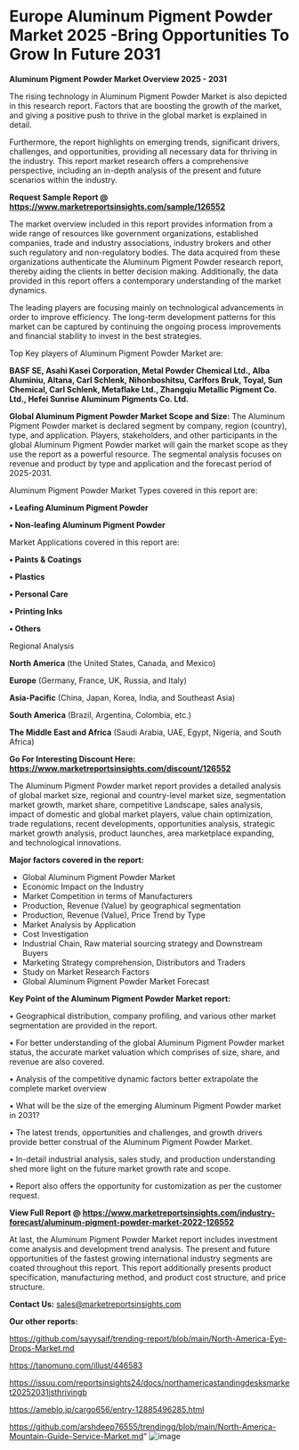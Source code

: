  # Europe Aluminum Pigment Powder Market 2025 -Bring Opportunities To Grow In Future 2031

<Strong> Aluminum Pigment Powder Market Overview 2025 - 2031</strong>

The rising technology in Aluminum Pigment Powder Market is also depicted in this research report. Factors that are boosting the growth of the market, and giving a positive push to thrive in the global market is explained in detail.

Furthermore, the report highlights on emerging trends, significant drivers, challenges, and opportunities, providing all necessary data for thriving in the industry. This report market research offers a comprehensive perspective, including an in-depth analysis of the present and future scenarios within the industry.

<strong>Request Sample Report @ <a href=https://www.marketreportsinsights.com/sample/126552>https://www.marketreportsinsights.com/sample/126552</a></strong>

The market overview included in this report provides information from a wide range of resources like government organizations, established companies, trade and industry associations, industry brokers and other such regulatory and non-regulatory bodies. The data acquired from these organizations authenticate the Aluminum Pigment Powder research report, thereby aiding the clients in better decision making. Additionally, the data provided in this report offers a contemporary understanding of the market dynamics.

The leading players are focusing mainly on technological advancements in order to improve efficiency. The long-term development patterns for this market can be captured by continuing the ongoing process improvements and financial stability to invest in the best strategies.

Top Key players of Aluminum Pigment Powder Market are:

<strong>BASF SE, Asahi Kasei Corporation, Metal Powder Chemical Ltd., Alba Aluminiu, Altana, Carl Schlenk, Nihonboshitsu, Carlfors Bruk, Toyal, Sun Chemical, Carl Schlenk, Metaflake Ltd., Zhangqiu Metallic Pigment Co. Ltd., Hefei Sunrise Aluminum Pigments Co. Ltd.</strong>

<strong><b>Global Aluminum Pigment Powder Market Scope and Size:</b></strong>
The Aluminum Pigment Powder market is declared segment by company, region (country), type, and application. Players, stakeholders, and other participants in the global Aluminum Pigment Powder market will gain the market scope as they use the report as a powerful resource. The segmental analysis focuses on revenue and product by type and application and the forecast period of 2025-2031.

Aluminum Pigment Powder Market Types covered in this report are:

<strong>• Leafing Aluminum Pigment Powder

• Non-leafing Aluminum Pigment Powder</strong>

Market Applications covered in this report are:

<strong>• Paints & Coatings

• Plastics

• Personal Care

• Printing Inks

• Others</strong> 

Regional Analysis

<strong>North America</strong> (the United States, Canada, and Mexico)

<strong>Europe</strong> (Germany, France, UK, Russia, and Italy)

<strong>Asia-Pacific</strong> (China, Japan, Korea, India, and Southeast Asia)

<strong>South America</strong> (Brazil, Argentina, Colombia, etc.)

<strong>The Middle East and Africa</strong> (Saudi Arabia, UAE, Egypt, Nigeria, and South Africa)

<strong>Go For Interesting Discount Here: <a href=https://www.marketreportsinsights.com/discount/126552>https://www.marketreportsinsights.com/discount/126552</a></strong>

The Aluminum Pigment Powder market report provides a detailed analysis of global market size, regional and country-level market size, segmentation market growth, market share, competitive Landscape, sales analysis, impact of domestic and global market players, value chain optimization, trade regulations, recent developments, opportunities analysis, strategic market growth analysis, product launches, area marketplace expanding, and technological innovations.

<strong><b>Major factors covered in the report:</b></strong>
<ul>
  <li>Global Aluminum Pigment Powder Market </li>
  <li>Economic Impact on the Industry</li>
  <li>Market Competition in terms of Manufacturers</li>
  <li>Production, Revenue (Value) by geographical segmentation</li>
  <li>Production, Revenue (Value), Price Trend by Type</li>
  <li>Market Analysis by Application</li>
  <li>Cost Investigation</li>
  <li>Industrial Chain, Raw material sourcing strategy and Downstream Buyers</li>
  <li>Marketing Strategy comprehension, Distributors and Traders</li>
  <li>Study on Market Research Factors</li>
  <li>Global Aluminum Pigment Powder Market Forecast</li>
</ul>

<strong><b>Key Point of the Aluminum Pigment Powder Market report:</b></strong>

• Geographical distribution, company profiling, and various other market segmentation are provided in the report.

• For better understanding of the global Aluminum Pigment Powder market status, the accurate market valuation which comprises of size, share, and revenue are also covered.

• Analysis of the competitive dynamic factors better extrapolate the complete market overview

• What will be the size of the emerging Aluminum Pigment Powder market in 2031?

• The latest trends, opportunities and challenges, and growth drivers provide better construal of the Aluminum Pigment Powder Market.

• In-detail industrial analysis, sales study, and production understanding shed more light on the future market growth rate and scope.

• Report also offers the opportunity for customization as per the customer request.

<strong><b>View Full Report @ <a href=https://www.marketreportsinsights.com/industry-forecast/aluminum-pigment-powder-market-2022-126552>https://www.marketreportsinsights.com/industry-forecast/aluminum-pigment-powder-market-2022-126552</a></b></strong>


At last, the Aluminum Pigment Powder Market report includes investment come analysis and development trend analysis. The present and future opportunities of the fastest growing international industry segments are coated throughout this report. This report additionally presents product specification, manufacturing method, and product cost structure, and price structure.

<strong>Contact Us:</strong>
sales@marketreportsinsights.com

<strong>Our other reports:</strong>

<a href=https://github.com/sayysaif/trending-report/blob/main/North-America-Eye-Drops-Market.md>https://github.com/sayysaif/trending-report/blob/main/North-America-Eye-Drops-Market.md</a>

<a href=https://tanomuno.com/illust/446583>https://tanomuno.com/illust/446583</a>

<a href=https://issuu.com/reportsinsights24/docs/northamericastandingdesksmarket20252031isthrivingb>https://issuu.com/reportsinsights24/docs/northamericastandingdesksmarket20252031isthrivingb</a>

<a href=https://ameblo.jp/cargo656/entry-12885496285.html>https://ameblo.jp/cargo656/entry-12885496285.html</a>

<a href=https://github.com/arshdeep76555/trendingg/blob/main/North-America-Mountain-Guide-Service-Market.md>https://github.com/arshdeep76555/trendingg/blob/main/North-America-Mountain-Guide-Service-Market.md</a>"
![image](https://github.com/user-attachments/assets/9b05b5c0-0621-44ba-917a-0cfad5525334)
